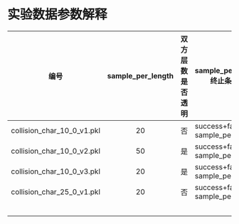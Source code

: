 # 实验数据参数解释

| 编号                       | sample_per_length | 双方层数是否透明 | sample_per_length终止条件？      | 最大drop数 |  |
| -------------------------- | :---------------: | :--------------: | -------------------------------- | :--------: | - |
| collision_char_10_0_v1.pkl |        20        |        否        | success+fail = sample_per_length |     20     |  |
| collision_char_10_0_v2.pkl |        50        |        是        | success+fail = sample_per_length |     10     |  |
| collision_char_10_0_v3.pkl |        20        |        是        | success+fail = sample_per_length |     10     |  |
| collision_char_25_0_v1.pkl |        20        |        否        | success+fail = sample_per_length |     10     |  |
|                            |                  |                  |                                  |            |  |
|                            |                  |                  |                                  |            |  |
|                            |                  |                  |                                  |            |  |
|                            |                  |                  |                                  |            |  |
|                            |                  |                  |                                  |            |  |
